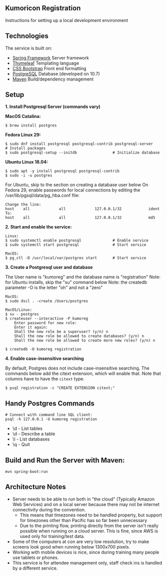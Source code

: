 Kumoricon Registration
----------------------
Instructions for setting up a local development environment

Technologies
------------
The service is built on:
  - [Spring Framework](https://docs.spring.io/spring/docs/5.1.3.RELEASE/spring-framework-reference/) Server framework
  - [Thymeleaf](https://www.thymeleaf.org/doc/tutorials/2.1/thymeleafspring.html) Templating language
  - [CSS Bootstrap](https://getbootstrap.com/docs/3.4/css/) Front end formatting
  - [PostgreSQL](https://www.postgresql.org/) Database (developed on 10.7)
  - [Maven](https://maven.apache.org/index.html) Build/dependency management


Setup
-----
**1. Install Postgresql Server (commands vary)**

**MacOS Catalina:**
```
$ brew install postgres
```

**Fedora Linux 29:**
```
$ sudo dnf install postgresql postgresql-contrib postgresql-server     # Install packages
$ sudo postgresql-setup --initdb                # Initialize database
```

**Ubuntu Linux 18.04:**
```
$ sudo apt -y install postgresql postgresql-contrib
$ sudo -i -u postgres

```
For Ubuntu, skip to the section on creating a database user below
On Fedora 29, enable passwords for local connections by editing the /var/lib/pgsql/data/pg_hba.conf file:
```
Change the line:
host    all             all             127.0.0.1/32            ident
To:
host    all             all             127.0.0.1/32            md5

```
**2. Start and enable the service:**
```
Linux:
$ sudo systemctl enable postgresql              # Enable service
$ sudo systemctl start postgresql               # Start service

MacOS:
$ pg_ctl -D /usr/local/var/postgres start       # Start service
```


**3. Create a Postgresql user and database**

The User name is "kumoreg" and the database name is "registration"
Note: for Ubuntu installs, skip the "su" command below
Note: the createdb parameter -O is the letter "oh" and not a "zero"
```
MacOS:
$ sudo dscl . -create /Users/postgres

MacOS/Linux:
$ su - postgres
$ createuser --interactive -P kumoreg
    Enter password for new role:
    Enter it again:
    Shall the new role be a superuser? (y/n) n
    Shall the new role be allowed to create databases? (y/n) n
    Shall the new role be allowed to create more new roles? (y/n) n

$ createdb -O kumoreg registration
```

**4. Enable case-insensitive searching**

By default, Postgres does not include case-insensitive searching. The commands below add the
citext extension, which will enable that. Note that columns have to have the `citext` type.

```
$ psql registration -c "CREATE EXTENSION citext;"
```

Handy Postgres Commands
-----------------------
```
# Connect with command line SQL client:
psql -h 127.0.0.1 -U kumoreg registration
```
- \d - List tables
- \d <tablename> - Describe a table
- \l - List databases
- \q - Quit


Build and Run the Server with Maven:
------------------------------------
```
mvn spring-boot:run
```


Architecture Notes
------------------
- Server needs to be able to run both in "the cloud" (Typically Amazon Web Services)
and on a local server because there may not be internet connectivity during the
convention.
  - This means that timezones need to be handled property, but support for timezones
  other than Pacific has so far been unnecessary
  - Due to the printing flow, printing directly from the server isn't really possible
  when running on a cloud server. This is fine, since AWS is used only for
  training/test data.
- Some of the computers at con are very low resolution, try to make screens look
  good when running below 1300x700 pixels.
- Working with mobile devices is nice, since during training many people use
  tablets or phones.
- This service is for attendee management only, staff check ins is handled by a
  different service.
